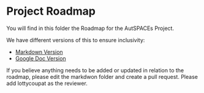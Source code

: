 # Project Roadmap

You will find in this folder the Roadmap for the AutSPACEs Project. 

We have different versions of this to ensure inclusivity:
  - [Markdown Version](roadmap.md)
  - [Google Doc Version](https://docs.google.com/document/d/1M-HabZ99V6OB9Z3hVpcE1YzQF6bod-qFK-fca1dTGc8/edit?usp=sharing)

If you believe anything needs to be added or updated in relation to the roadmap, please edit the markdwon folder and create a pull request. 
Please add lottycoupat as the reviewer.  
